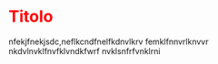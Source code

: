 <h1 style="color:red">Titolo</h1>

<p>nfekjfnekjsdc,neflkcndfnelfkdnvlkrv
  femklfnnvrlknvvr
  nkdvlnvklfnvfklvndkfwrf
  nvklsnfrfvnklrni</p>
  
